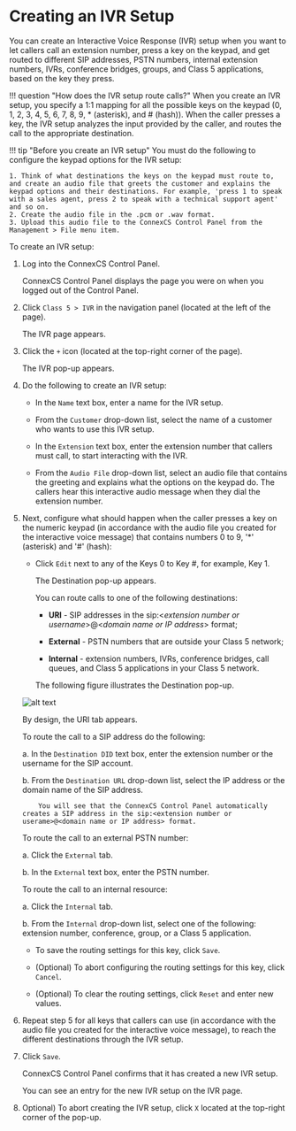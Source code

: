# Creating an IVR Setup

You can create an Interactive Voice Response (IVR) setup when you want to let callers call an extension number, press a key on the keypad, and get routed to different SIP addresses, PSTN numbers, internal extension numbers, IVRs, conference bridges, groups, and Class 5 applications, based on the key they press.

!!! question "How does the IVR setup route calls?" 
    When you create an IVR setup, you specify a 1:1 mapping for all the possible keys on the keypad (0, 1, 2, 3, 4, 5, 6, 7, 8, 9, * (asterisk), and # (hash)). When the caller presses a key, the IVR setup analyzes the input provided by the caller, and routes the call to the appropriate destination.
    
!!! tip "Before you create an IVR setup" 
    You must do the following to configure the keypad options for the IVR setup:
    
    1. Think of what destinations the keys on the keypad must route to, and create an audio file that greets the customer and explains the keypad options and their destinations. For example, 'press 1 to speak with a sales agent, press 2 to speak with a technical support agent' and so on. 
    2. Create the audio file in the .pcm or .wav format. 
    3. Upload this audio file to the ConnexCS Control Panel from the Management > File menu item.

To create an IVR setup:

1.  Log into the ConnexCS Control Panel.
    
    ConnexCS Control Panel displays the page you were on when you logged out of the Control Panel.
    
2.  Click `Class 5 > IVR` in the navigation panel (located at the left of the page).

    The IVR page appears.
    
3.  Click the `+` icon (located at the top-right corner of the page).

  	The IVR pop-up appears.
    
4.  Do the following to create an IVR setup:

     *  In the `Name` text box, enter a name for the IVR setup.
     
     *  From the `Customer` drop-down list, select the name of a customer who wants to use this IVR setup.
     
     *  In the `Extension` text box, enter the extension number that callers must call, to start interacting with the IVR.
     
     *  From the `Audio File` drop-down list, select an audio file that contains the greeting and explains what the options on the keypad do. 
        The callers hear this interactive audio message when they dial the extension number.
        
5.  Next, configure what should happen when the caller presses a key on the numeric keypad (in accordance with the audio file you created for the interactive voice message) that contains numbers 0 to 9, '*' (asterisk) and '#' (hash):
  
     *  Click `Edit` next to any of the Keys 0 to Key #, for example, Key 1.
	    
        The Destination pop-up appears.
	    
        You can route calls to one of the following destinations:
        
        *   **URI** - SIP addresses in the sip:<*extension number or username*>@<*domain name or IP address*> format;
        
        *   **External** - PSTN numbers that are outside your Class 5 network;

        *   **Internal** - extension numbers, IVRs, conference bridges, call queues, and Class 5 applications in your Class 5 network.
	        
        The following figure illustrates the Destination pop-up.
	
	![alt text][ivr-destionation-popup]
	        
       By design, the URI tab appears. 
	        
       To route the call to a SIP address do the following:
        
       a.	In the `Destination DID` text box, enter the extension number or the username for the SIP account.
       
       b.	From the `Destination URL` drop-down list, select the IP address or the domain name of the SIP address.
        
            You will see that the ConnexCS Control Panel automatically creates a SIP address in the sip:<extension number or userame>@<domain name or IP address> format.
            
       To route the call to an external PSTN number:
        
       a.	Click the `External` tab.

       b.	In the `External` text box, enter the PSTN number.
	
       To route the call to an internal resource:

       a.	Click the `Internal` tab.
        
       b.	From the `Internal` drop-down list, select one of the following: extension number, conference, group, or a Class 5 application.
        
    *   To save the routing settings for this key, click `Save`.
    
    *   (Optional) To abort configuring the routing settings for this key, click `Cancel`.

    *   (Optional) To clear the routing settings, click `Reset` and enter new values.
    
6.  Repeat step 5 for all keys that callers can use (in accordance with the audio file you created for the interactive voice message), to reach the different destinations through the IVR setup.

7.  Click `Save`.
	
    ConnexCS Control Panel confirms that it has created a new IVR setup.
	
    You can see an entry for the new IVR setup on the IVR page.
    
8.  Optional) To abort creating the IVR setup, click `X` located at the top-right corner of the pop-up.

[ivr-destionation-popup]: /class5/img/ivr-destionation-popup.png "ivr-destionation-popup"
